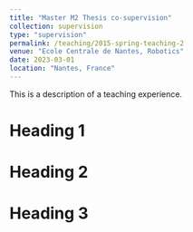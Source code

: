 ```yaml
---
title: "Master M2 Thesis co-supervision"
collection: supervision
type: "supervision"
permalink: /teaching/2015-spring-teaching-2
venue: "Ecole Centrale de Nantes, Robotics"
date: 2023-03-01
location: "Nantes, France"
---
```


This is a description of a teaching experience.

Heading 1
======

Heading 2
======

Heading 3
======
